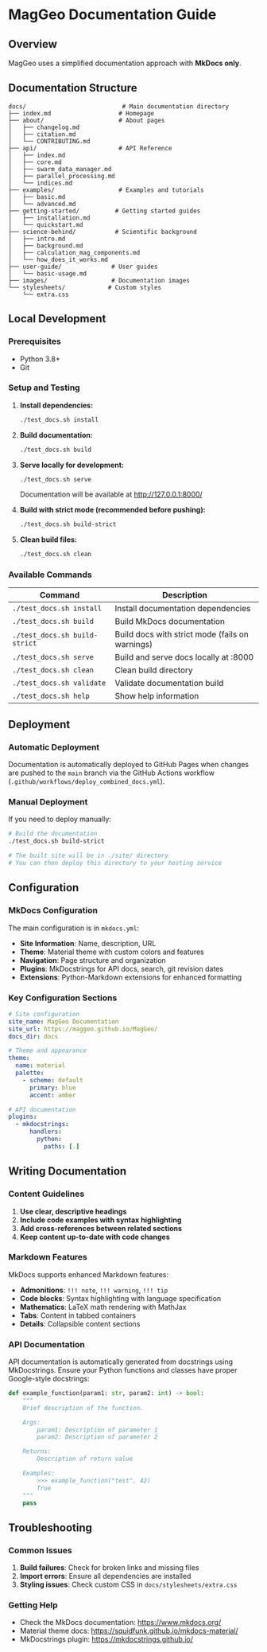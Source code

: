 # MagGeo Documentation Guide

## Overview

MagGeo uses a simplified documentation approach with **MkDocs only**. 


## Documentation Structure

```
docs/                           # Main documentation directory
├── index.md                   # Homepage
├── about/                     # About pages
│   ├── changelog.md
│   ├── citation.md
│   └── CONTRIBUTING.md
├── api/                       # API Reference
│   ├── index.md
│   ├── core.md
│   ├── swarm_data_manager.md
│   ├── parallel_processing.md
│   └── indices.md
├── examples/                  # Examples and tutorials
│   ├── basic.md
│   └── advanced.md
├── getting-started/          # Getting started guides
│   ├── installation.md
│   └── quickstart.md
├── science-behind/           # Scientific background
│   ├── intro.md
│   ├── background.md
│   ├── calculation_mag_components.md
│   └── how_does_it_works.md
├── user-guide/              # User guides
│   └── basic-usage.md
├── images/                  # Documentation images
└── stylesheets/            # Custom styles
    └── extra.css
```

## Local Development

### Prerequisites

- Python 3.8+
- Git

### Setup and Testing

1. **Install dependencies:**
   ```bash
   ./test_docs.sh install
   ```

2. **Build documentation:**
   ```bash
   ./test_docs.sh build
   ```

3. **Serve locally for development:**
   ```bash
   ./test_docs.sh serve
   ```
   Documentation will be available at http://127.0.0.1:8000/

4. **Build with strict mode (recommended before pushing):**
   ```bash
   ./test_docs.sh build-strict
   ```

5. **Clean build files:**
   ```bash
   ./test_docs.sh clean
   ```

### Available Commands

| Command | Description |
|---------|-------------|
| `./test_docs.sh install` | Install documentation dependencies |
| `./test_docs.sh build` | Build MkDocs documentation |
| `./test_docs.sh build-strict` | Build docs with strict mode (fails on warnings) |
| `./test_docs.sh serve` | Build and serve docs locally at :8000 |
| `./test_docs.sh clean` | Clean build directory |
| `./test_docs.sh validate` | Validate documentation build |
| `./test_docs.sh help` | Show help information |

## Deployment

### Automatic Deployment

Documentation is automatically deployed to GitHub Pages when changes are pushed to the `main` branch via the GitHub Actions workflow (`.github/workflows/deploy_combined_docs.yml`).

### Manual Deployment

If you need to deploy manually:

```bash
# Build the documentation
./test_docs.sh build-strict

# The built site will be in ./site/ directory
# You can then deploy this directory to your hosting service
```

## Configuration

### MkDocs Configuration

The main configuration is in `mkdocs.yml`:

- **Site Information**: Name, description, URL
- **Theme**: Material theme with custom colors and features
- **Navigation**: Page structure and organization
- **Plugins**: MkDocstrings for API docs, search, git revision dates
- **Extensions**: Python-Markdown extensions for enhanced formatting

### Key Configuration Sections

```yaml
# Site configuration
site_name: MagGeo Documentation
site_url: https://maggeo.github.io/MagGeo/
docs_dir: docs

# Theme and appearance
theme:
  name: material
  palette:
    - scheme: default
      primary: blue
      accent: amber

# API documentation
plugins:
  - mkdocstrings:
      handlers:
        python:
          paths: [.]
```

## Writing Documentation

### Content Guidelines

1. **Use clear, descriptive headings**
2. **Include code examples with syntax highlighting**
3. **Add cross-references between related sections**
4. **Keep content up-to-date with code changes**

### Markdown Features

MkDocs supports enhanced Markdown features:

- **Admonitions**: `!!! note`, `!!! warning`, `!!! tip`
- **Code blocks**: Syntax highlighting with language specification
- **Mathematics**: LaTeX math rendering with MathJax
- **Tabs**: Content in tabbed containers
- **Details**: Collapsible content sections

### API Documentation

API documentation is automatically generated from docstrings using MkDocstrings. Ensure your Python functions and classes have proper Google-style docstrings:

```python
def example_function(param1: str, param2: int) -> bool:
    """
    Brief description of the function.

    Args:
        param1: Description of parameter 1
        param2: Description of parameter 2

    Returns:
        Description of return value

    Examples:
        >>> example_function("test", 42)
        True
    """
    pass
```

## Troubleshooting

### Common Issues

1. **Build failures**: Check for broken links and missing files
2. **Import errors**: Ensure all dependencies are installed
3. **Styling issues**: Check custom CSS in `docs/stylesheets/extra.css`

### Getting Help

- Check the MkDocs documentation: https://www.mkdocs.org/
- Material theme docs: https://squidfunk.github.io/mkdocs-material/
- MkDocstrings plugin: https://mkdocstrings.github.io/
